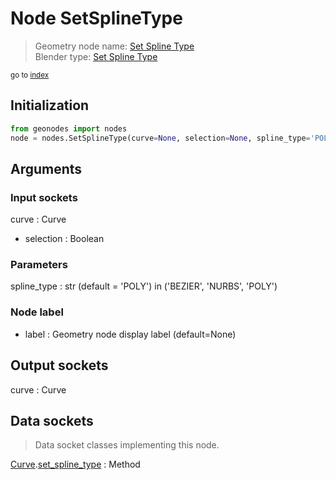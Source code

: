 
# Node SetSplineType

> Geometry node name: [Set Spline Type](https://docs.blender.org/manual/en/latest/modeling/geometry_nodes/material/set_spline_type.html)<br>
  Blender type: [Set Spline Type](https://docs.blender.org/api/current/bpy.types.GeometryNodeCurveSplineType.html)
  
<sub>go to [index](/docs/index.md)</sub>

## Initialization

```python
from geonodes import nodes
node = nodes.SetSplineType(curve=None, selection=None, spline_type='POLY', label=None)
```



## Arguments


### Input sockets

curve : Curve
- selection : Boolean

### Parameters

spline_type : str (default = 'POLY') in ('BEZIER', 'NURBS', 'POLY')

### Node label

- label : Geometry node display label (default=None)

## Output sockets

curve : Curve

## Data sockets

> Data socket classes implementing this node.
  
[Curve](/docs/sockets/Curve.md).[set_spline_type](/docs/sockets/Curve.md#set_spline_type) : Method

